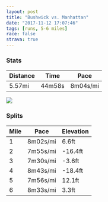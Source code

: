 ```yaml
---
layout: post
title: "Bushwick vs. Manhattan"
date: "2017-11-12 17:07:46"
tags: [runs, 5-6 miles]
race: false
strava: true
---
```


### Stats

| Distance | Time | Pace |
|----------|------|------|
|5.57mi|44m58s|8m04s/mi|

<img src='https://maps.googleapis.com/maps/api/staticmap?maptype=roadmap&path=enc:c|hwFrlcbMsOfCqGyEk~@rpBf@tNyApIiw@j_BeWrhAmBrAyJv`@a^~fBaAnA{G_D_AhH|@nAoDhH_EiBg@vAaHe@}I{G&key=AIzaSyC1MId7bFpkLXNAaYhBSTb8jLyiSqzbDtM&size=800x800&markers=color:yellow|label:S|40.68306,-73.9145&markers=color:green|label:F|40.72477000000001,-73.98741000000001'>

### Splits

| Mile | Pace | Elevation |
|------|------|-----------|
|1|8m02s/mi|6.6ft|
|2|7m55s/mi|-16.4ft|
|3|7m30s/mi|-3.6ft|
|4|8m43s/mi|-18.4ft|
|5|7m56s/mi|12.1ft|
|6|8m33s/mi|3.3ft|
